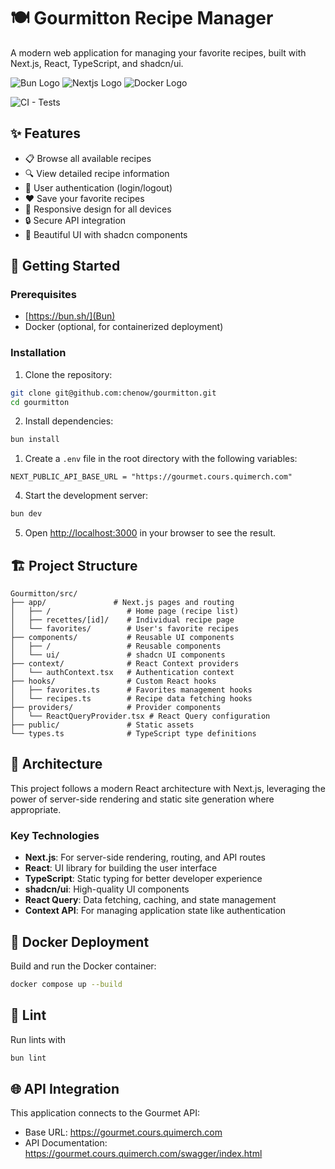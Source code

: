 # 🍽️ Gourmitton Recipe Manager

A modern web application for managing your favorite recipes, built with Next.js, React, TypeScript, and shadcn/ui.

![Bun Logo](https://img.shields.io/badge/Bun-FDFAF6?style=for-the-badge&logo=bun&logoColor=CBA35C)
![Nextjs Logo](https://img.shields.io/badge/Nextjs-000000?style=for-the-badge&logo=nextjs&logoColor=white)
![Docker Logo](https://img.shields.io/badge/Docker-2CA5E0?style=for-the-badge&logo=docker&logoColor=white)

![CI - Tests](https://github.com/chenow/gourmitton/actions/workflows/tests.yaml/badge.svg)


## ✨ Features

- 📋 Browse all available recipes
- 🔍 View detailed recipe information
- 👤 User authentication (login/logout)
- ❤️ Save your favorite recipes
- 📱 Responsive design for all devices
- 🔒 Secure API integration
- 🎨 Beautiful UI with shadcn components

## 🚀 Getting Started

### Prerequisites

- [https://bun.sh/](Bun)
- Docker (optional, for containerized deployment)

### Installation

1. Clone the repository:

```bash
git clone git@github.com:chenow/gourmitton.git
cd gourmitton
```

2. Install dependencies:

```bash
bun install
```

1. Create a `.env` file in the root directory with the following variables:

```
NEXT_PUBLIC_API_BASE_URL = "https://gourmet.cours.quimerch.com"
```

4. Start the development server:

```bash
bun dev
```

5. Open [http://localhost:3000](http://localhost:3000) in your browser to see the result.

## 🏗️ Project Structure

```
Gourmitton/src/
├── app/               # Next.js pages and routing
│   ├── /                 # Home page (recipe list)
│   ├── recettes/[id]/    # Individual recipe page
│   └── favorites/        # User's favorite recipes
├── components/           # Reusable UI components
│   ├── /                 # Reusable components
│   └── ui/               # shadcn UI components
├── context/              # React Context providers
│   └── authContext.tsx   # Authentication context
├── hooks/                # Custom React hooks
│   ├── favorites.ts      # Favorites management hooks
│   └── recipes.ts        # Recipe data fetching hooks
├── providers/            # Provider components
│   └── ReactQueryProvider.tsx # React Query configuration
├── public/               # Static assets
└── types.ts              # TypeScript type definitions
```

## 🧩 Architecture

This project follows a modern React architecture with Next.js, leveraging the power of server-side rendering and static site generation where appropriate.

### Key Technologies

- **Next.js**: For server-side rendering, routing, and API routes
- **React**: UI library for building the user interface
- **TypeScript**: Static typing for better developer experience
- **shadcn/ui**: High-quality UI components
- **React Query**: Data fetching, caching, and state management
- **Context API**: For managing application state like authentication

## 🐳 Docker Deployment

Build and run the Docker container:

```bash
docker compose up --build
```

## 🧪 Lint

Run lints with

```bash
bun lint
```

## 🌐 API Integration

This application connects to the Gourmet API:
- Base URL: https://gourmet.cours.quimerch.com
- API Documentation: https://gourmet.cours.quimerch.com/swagger/index.html

